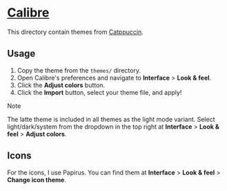 # [Calibre](https://github.com/kovidgoyal/calibre)

This directory contain themes from [Catppuccin](https://github.com/catppuccin/calibre).

## Usage

1. Copy the theme from the `themes/` directory.
2. Open Calibre's preferences and navigate to **Interface** > **Look & feel**.
3. Click the **Adjust colors** button.
4. Click the **Import** button, select your theme file, and apply!

> [!NOTE]
> The latte theme is included in all themes as the light mode variant. Select light/dark/system from the dropdown in the top right at **Interface** > **Look & feel** > **Adjust colors**.

## Icons

For the icons, I use Papirus. You can find them at **Interface** > **Look & feel** > **Change icon theme**.
